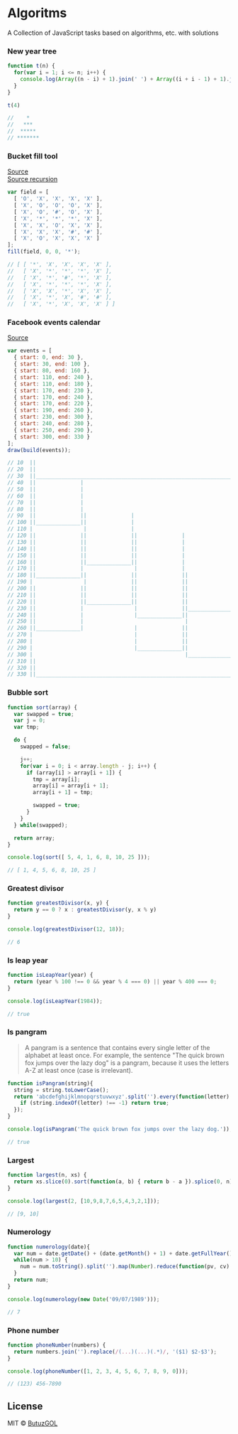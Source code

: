 # Algoritms
A Collection of JavaScript tasks based on algorithms, etc. with solutions

### New year tree
```javascript
function t(n) {
  for(var i = 1; i <= n; i++) {
    console.log(Array((n - i) + 1).join(' ') + Array((i + i - 1) + 1).join('*'));
  }
}

t(4)

//    *
//   ***
//  *****
// *******
```

### Bucket fill tool
[Source](https://github.com/ButuzGOL/algoritms/blob/master/bucket-fill-tool.js)  
[Source recursion](https://github.com/ButuzGOL/algoritms/blob/master/bucket-fill-tool-recursion.js)
```javascript
var field = [
  [ 'O', 'X', 'X', 'X', 'X' ],
  [ 'X', 'O', 'O', 'O', 'X' ],
  [ 'X', 'O', '#', 'O', 'X' ],
  [ 'X', '*', '*', '*', 'X' ],
  [ 'X', 'X', 'O', 'X', 'X' ],
  [ 'X', 'X', 'X', '#', '#' ],
  [ 'X', 'O', 'X', 'X', 'X' ] 
];
fill(field, 0, 0, '*');

// [ [ '*', 'X', 'X', 'X', 'X' ],
//   [ 'X', '*', '*', '*', 'X' ],
//   [ 'X', '*', '#', '*', 'X' ],
//   [ 'X', '*', '*', '*', 'X' ],
//   [ 'X', 'X', '*', 'X', 'X' ],
//   [ 'X', '*', 'X', '#', '#' ],
//   [ 'X', '*', 'X', 'X', 'X' ] ]
```

### Facebook events calendar
[Source](https://github.com/ButuzGOL/algoritms/blob/master/fb-calendar.js)
```javascript
var events = [
  { start: 0, end: 30 },
  { start: 30, end: 100 },
  { start: 80, end: 160 },
  { start: 110, end: 240 },
  { start: 110, end: 180 },
  { start: 170, end: 230 },
  { start: 170, end: 240 },
  { start: 170, end: 220 },
  { start: 190, end: 260 },
  { start: 230, end: 300 },
  { start: 240, end: 280 },
  { start: 250, end: 290 },
  { start: 300, end: 330 }
];
draw(build(events));

// 10  ||                                                                              |
// 20  ||                                                                              |
// 30  ||______________________________________________________________________________|
// 40  ||              |
// 50  ||              |
// 60  ||              |
// 70  ||              |
// 80  ||              |
// 90  ||              ||              |
// 100 ||______________||              |
// 110 |                |              |
// 120 ||              ||              ||              |
// 130 ||              ||              ||              |
// 140 ||              ||              ||              |
// 150 ||              ||              ||              |
// 160 ||              ||______________||              |
// 170 ||              |                |              |
// 180 ||______________||              ||              ||              ||              |
// 190 |                |              ||              ||              ||              |
// 200 ||              ||              ||              ||              ||              |
// 210 ||              ||              ||              ||              ||              |
// 220 ||              ||______________||              ||              ||              |
// 230 ||              |                |              ||______________||              |
// 240 ||              |                |______________||              ||______________|
// 250 ||              |                                |              ||              |
// 260 ||______________|                |              ||              ||              |
// 270 |                                |              ||              ||              |
// 280 |                                |              ||              ||______________|
// 290 |                                |______________||              |
// 300 |                                                |______________|
// 310 ||                                                                              |
// 320 ||                                                                              |
// 330 ||______________________________________________________________________________|

```

### Bubble sort
```javascript
function sort(array) {
  var swapped = true;
  var j = 0;
  var tmp;

  do {
    swapped = false;

    j++;
    for(var i = 0; i < array.length - j; i++) {
      if (array[i] > array[i + 1]) {
        tmp = array[i];
        array[i] = array[i + 1];
        array[i + 1] = tmp;

        swapped = true;
      }
    }
  } while(swapped);

  return array;
}

console.log(sort([ 5, 4, 1, 6, 8, 10, 25 ]));

// [ 1, 4, 5, 6, 8, 10, 25 ]
```

### Greatest divisor
```javascript
function greatestDivisor(x, y) {
  return y == 0 ? x : greatestDivisor(y, x % y)
}

console.log(greatestDivisor(12, 18));

// 6
```

### Is leap year
```javascript
function isLeapYear(year) {
  return (year % 100 !== 0 && year % 4 === 0) || year % 400 === 0;
}

console.log(isLeapYear(1984));

// true
```

### Is pangram
> A pangram is a sentence that contains every single letter of the alphabet at least once. For example, the sentence "The quick brown fox jumps over the lazy dog" is a pangram, because it uses the letters A-Z at least once (case is irrelevant).

```javascript
function isPangram(string){
  string = string.toLowerCase();
  return 'abcdefghijklmnopqrstuvwxyz'.split('').every(function(letter) {
    if (string.indexOf(letter) !== -1) return true;
  });
}

console.log(isPangram('The quick brown fox jumps over the lazy dog.'));

// true
```

### Largest
```javascript
function largest(n, xs) {
  return xs.slice(0).sort(function(a, b) { return b - a }).splice(0, n).reverse();
}

console.log(largest(2, [10,9,8,7,6,5,4,3,2,1]));

// [9, 10]
```

### Numerology
```javascript
function numerology(date){
  var num = date.getDate() + (date.getMonth() + 1) + date.getFullYear();
  while(num > 10) {
    num = num.toString().split('').map(Number).reduce(function(pv, cv) { return pv + cv; }, 0);
  }
  return num;
}

console.log(numerology(new Date('09/07/1989')));

// 7
```

### Phone number
```javascript
function phoneNumber(numbers) {
  return numbers.join('').replace(/(...)(...)(.*)/, '($1) $2-$3');
}

console.log(phoneNumber([1, 2, 3, 4, 5, 6, 7, 8, 9, 0]));

// (123) 456-7890
```

## License

MIT © [ButuzGOL](https://butuzgol.github.io)
